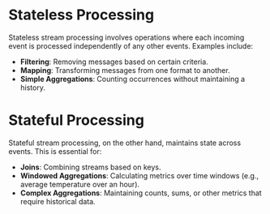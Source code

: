 # Stateless Processing

Stateless stream processing involves operations where each incoming event is processed independently of any other
events. Examples include:

* **Filtering**: Removing messages based on certain criteria.
* **Mapping**: Transforming messages from one format to another.
* **Simple Aggregations**: Counting occurrences without maintaining a history.

# Stateful Processing

Stateful stream processing, on the other hand, maintains state across events. This is essential for:

* **Joins**: Combining streams based on keys.
* **Windowed Aggregations**: Calculating metrics over time windows (e.g., average temperature over an hour).
* **Complex Aggregations**: Maintaining counts, sums, or other metrics that require historical data.
